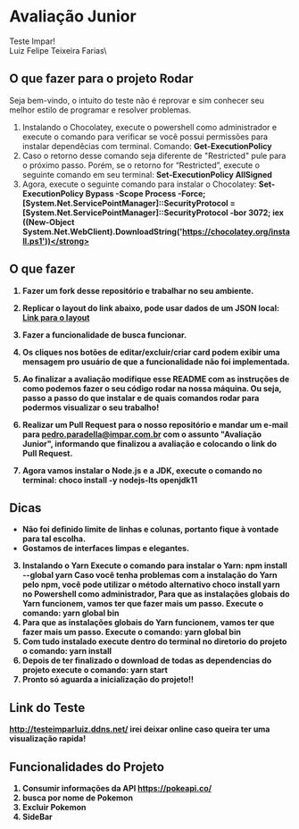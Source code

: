 # Avaliação Junior
Teste Impar!\
Luiz Felipe Teixeira Farias\

## O que fazer para o projeto Rodar 
Seja bem-vindo, o intuito do teste não é reprovar e sim conhecer seu melhor estilo de programar e resolver problemas.

1. Instalando o Chocolatey, execute o powershell como administrador e execute o comando para verificar se você possui permissões para instalar dependêcias com terminal. Comando: <strong>Get-ExecutionPolicy</strong>
2. Caso o retorno desse comando seja diferente de "Restricted" pule para o próximo passo. Porém, se o retorno for “Restricted”, execute o seguinte comando em seu terminal: <strong>Set-ExecutionPolicy AllSigned</strong>
3. Agora, execute o seguinte comando para instalar o Chocolatey: <strong>Set-ExecutionPolicy Bypass -Scope Process -Force; [System.Net.ServicePointManager]::SecurityProtocol = [System.Net.ServicePointManager]::SecurityProtocol -bor 3072; iex ((New-Object System.Net.WebClient).DownloadString('https://chocolatey.org/install.ps1'))</strong>
## O que fazer
1. Fazer um fork desse repositório e trabalhar no seu ambiente.
2. Replicar o layout do link abaixo, pode usar dados de um JSON local:\
[Link para o layout](https://xd.adobe.com/view/c715f110-fbd4-4323-be0c-0e453c1450db-9246)
2. Fazer a funcionalidade de busca funcionar.
3. Os cliques nos botões de editar/excluir/criar card podem exibir uma mensagem pro usuário de que a funcionalidade não foi implementada.
4. Ao finalizar a avaliação modifique esse README com as instruções de como podemos fazer o seu código rodar na nossa máquina. Ou seja, passo a passo do que instalar e de quais comandos rodar para podermos visualizar o seu trabalho!
5. Realizar um Pull Request para o nosso repositório e mandar um e-mail para pedro.paradella@impar.com.br com o assunto "Avaliação Junior", informando que finalizou a avaliação e colocando o link do Pull Request. 

2. Agora vamos instalar o Node.js e a JDK, execute o comando no terminal: <strong>choco install -y nodejs-lts openjdk11</strong>
## Dicas
* Não foi definido limite de linhas e colunas, portanto fique à vontade para tal escolha.
* Gostamos de interfaces limpas e elegantes.

3. Instalando o Yarn
Execute o comando para instalar o Yarn: npm install --global yarn
Caso você tenha problemas com a instalação do Yarn pelo npm, você pode utilizar o método alternativo choco install yarn no Powershell como administrador,
Para que as instalações globais do Yarn funcionem, vamos ter que fazer mais um passo. Execute o comando: <strong>yarn global bin</strong>
4. Para que as instalações globais do Yarn funcionem, vamos ter que fazer mais um passo. Execute o comando: <strong>yarn global bin</strong>
5. Com tudo instalado execute dentro do terminal no diretorio do projeto o comando: <strong>yarn install</strong>
6. Depois de ter finalizado o download de todas as dependencias do projeto execute o comando: <strong>yarn start</strong>
7. Pronto só aguarda a inicialização do projeto!!
## Link do Teste 
http://testeimparluiz.ddns.net/
irei deixar online caso queira ter uma visualização rapida!
## Funcionalidades do Projeto
1. Consumir informações da API https://pokeapi.co/
2. busca por nome de Pokemon
3. Excluir Pokemon
4. SideBar